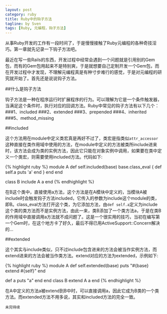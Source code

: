 ```yaml
---
layout: post
category: ruby
title: Ruby中的钩子方法
tagline: by Sven
tags: [Ruby, 元编程，钩子方法]
---
```


从事Ruby开发的工作有一段时间了，于是慢慢接触了Ruby元编程的各种奇技淫巧。第一章就先记录一下钩子方法吧。

<!--more-->

最近在写一些Rails的东西，开发过程中经常会遇到一个问题就是引用别的Gem包，而有的Gem包用起来不是特别爽，于是就想要自己定制开发一个Gem包，而在开发过程中才发现，不理解元编程真是有种寸步难行的感觉，于是对元编程的研究就开始了。首先还是说说钩子方法。

##什么是钩子方法

钩子方法是一种在程序运行时扩展程序的行为。可以理解为它是一个条件触发器，当满足这个条件时，执行对应的回调方法。Ruby中常见的钩子方法有以下几个：
###1、included
###2、extended
###3、prepended
###4、inherited
###5、method_missing

##included

这个方法用在module中定义类宏真是再好不过了，类宏是指类似`attr_accessor`这种直接在类作用域中使用的方法，在module中定义的方法被类所include进来时，该方法会成为类的实例方法，因此它只能在对象实例中调用，如果要在类中定义一个类宏，则需要使用included方法。代码如下:

{% highlight ruby %}
module A
  def self.included(base)
    base.class_eval {
      def self.a 
        puts 'a'
      end
    }
  end
end

class B
  include A
  a
end
{% endhighlight %}

在B这个类中，直接使用a方法，这个方法是在A模块中定义的，当模块A被include时会触发钩子方法included，它传入的参数为include这个module的类，即B。class_eval方法打开这个类，为它添加方法，由`def self.a`定义为include这个类的类方法而不是实例方法，由此一来，类B添加了一个类方法a，于是在类B的作用域中直接调用a方法就不成问题了。这是一个很实用的技巧，当初在编写第一个Gem时，在这个地方卡了好久，最后不得已用ActiveSupport::Concern解决的...

##extended

这个其实与include类似，只不过include包含进来的方法会被当作实例方法，而extend进来的方法会被当作类方法。extend对应的方法为extended，示例如下:

{% highlight ruby %}
module A
  def self.extended(base)
    puts "#{base} extend #{self}"
  end

  def a
    puts "a"
  end
end
class B
  extend A
  a
end
{% endhighlight %}

在A中定义的方法a被extend到B中时，可以直接调用a，因此它成为B类的一个类方法。而extended方法不用多说，其实和included方法的完全一致。

```未完待续```
